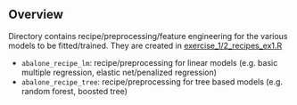 ## Overview

Directory contains recipe/preprocessing/feature engineering for the various models to be fitted/trained. They are created in [exercise_1/2_recipes_ex1.R](https://github.com/akuyper/L07-baseline-models/blob/main/exercise_1/2_recipes_ex1.R)

- `abalone_recipe_lm`: recipe/preprocessing for linear models (e.g. basic multiple regression, elastic net/penalized regression)
- `abalone_recipe_tree`: recipe/preprocessing for tree based models (e.g. random forest, boosted tree)